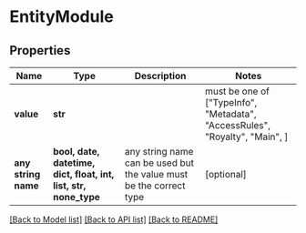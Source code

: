 # EntityModule


## Properties
Name | Type | Description | Notes
------------ | ------------- | ------------- | -------------
**value** | **str** |  |  must be one of ["TypeInfo", "Metadata", "AccessRules", "Royalty", "Main", ]
**any string name** | **bool, date, datetime, dict, float, int, list, str, none_type** | any string name can be used but the value must be the correct type | [optional]

[[Back to Model list]](../README.md#documentation-for-models) [[Back to API list]](../README.md#documentation-for-api-endpoints) [[Back to README]](../README.md)



